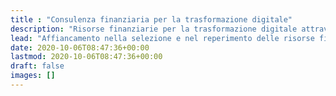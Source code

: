 ```yaml
---
title : "Consulenza finanziaria per la trasformazione digitale"
description: "Risorse finanziarie per la trasformazione digitale attraverso finanziamenti a fondo perduto, tassi agevolati e capitali privati."
lead: "Affiancamento nella selezione e nel reperimento delle risorse finanziarie adatte per le aziende impegnate in percorsi di digitalizzazione dei processi e nella creazione di nuovi prodotti o servizi."
date: 2020-10-06T08:47:36+00:00
lastmod: 2020-10-06T08:47:36+00:00
draft: false
images: []
---
```

